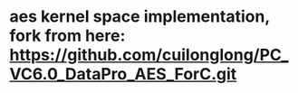 # aes kernel space implementation, fork from here: https://github.com/cuilonglong/PC_VC6.0_DataPro_AES_ForC.git
